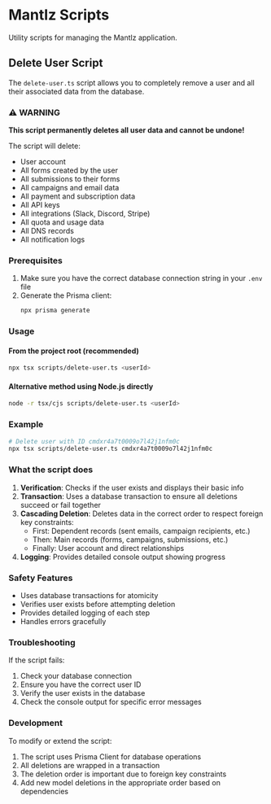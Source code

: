 # Mantlz Scripts

Utility scripts for managing the Mantlz application.

## Delete User Script

The `delete-user.ts` script allows you to completely remove a user and all their associated data from the database.

### ⚠️ WARNING

**This script permanently deletes all user data and cannot be undone!**

The script will delete:
- User account
- All forms created by the user
- All submissions to their forms
- All campaigns and email data
- All payment and subscription data
- All API keys
- All integrations (Slack, Discord, Stripe)
- All quota and usage data
- All DNS records
- All notification logs

### Prerequisites

1. Make sure you have the correct database connection string in your `.env` file
2. Generate the Prisma client:
   ```bash
   npx prisma generate
   ```

### Usage

#### From the project root (recommended)
```bash
npx tsx scripts/delete-user.ts <userId>
```

#### Alternative method using Node.js directly
```bash
node -r tsx/cjs scripts/delete-user.ts <userId>
```

### Example

```bash
# Delete user with ID cmdxr4a7t0009o7l42j1nfm0c
npx tsx scripts/delete-user.ts cmdxr4a7t0009o7l42j1nfm0c
```

### What the script does

1. **Verification**: Checks if the user exists and displays their basic info
2. **Transaction**: Uses a database transaction to ensure all deletions succeed or fail together
3. **Cascading Deletion**: Deletes data in the correct order to respect foreign key constraints:
   - First: Dependent records (sent emails, campaign recipients, etc.)
   - Then: Main records (forms, campaigns, submissions, etc.)
   - Finally: User account and direct relationships
4. **Logging**: Provides detailed console output showing progress

### Safety Features

- Uses database transactions for atomicity
- Verifies user exists before attempting deletion
- Provides detailed logging of each step
- Handles errors gracefully

### Troubleshooting

If the script fails:
1. Check your database connection
2. Ensure you have the correct user ID
3. Verify the user exists in the database
4. Check the console output for specific error messages

### Development

To modify or extend the script:
1. The script uses Prisma Client for database operations
2. All deletions are wrapped in a transaction
3. The deletion order is important due to foreign key constraints
4. Add new model deletions in the appropriate order based on dependencies